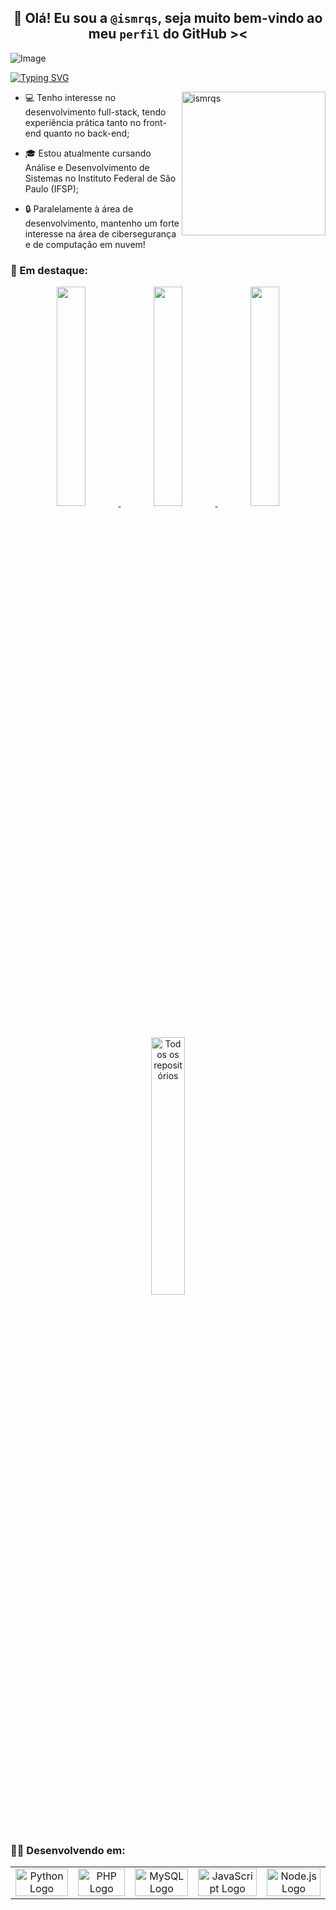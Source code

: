 ## <div align="center"> 👋 Olá! Eu sou a  `@ismrqs`, seja muito bem-vindo ao meu `perfil` do GitHub >< </div>

![Image](https://github.com/user-attachments/assets/8913fce3-a7b2-4359-b3bd-eec6ac421aa8)

<a href="https://git.io/typing-svg"><img src="https://readme-typing-svg.herokuapp.com?font=Fira+Code&size=16&pause=1000&color=B05DB1&width=435&separator=%3C&lines=SELECT+nome+FROM+dev+WHERE+nome+%3D+'Isabely';%3Cprint('Hello%2C+World!');%3Cecho+%22Hello%2C+World!%22;%3CSystem.out.println(%22Hello%2C+World!%22);%3Cconsole.log(%22Hello%2C+World!%22);" alt="Typing SVG" /></a>

<div>
  <img align="right" alt="ismrqs" width="230" height="230" src="https://github.com/user-attachments/assets/e1d69b52-878e-49ec-a9a5-843fc4b5e294">
  
- 💻 Tenho interesse no desenvolvimento full-stack, tendo experiência prática tanto no front-end quanto no back-end;
  
- 🎓 Estou atualmente cursando Análise e Desenvolvimento de Sistemas no Instituto Federal de São Paulo (IFSP);
  
- 🔒 Paralelamente à área de desenvolvimento, mantenho um forte interesse na área de cibersegurança e de computação em nuvem!
</div>


### 💜 Em destaque:

<div align="center">

<!-- Link para o repositório ProjetoMatrizTeatro -->
<a href="https://github.com/ismrqs/ProjetoMatrizTeatro">
    <picture>
        <img width="30%" src="https://denvercoder1-github-readme-stats.vercel.app/api/pin/?username=ismrqs&repo=ProjetoMatrizTeatro&theme=react&bg_color=69376a&title_color=ffffff&border_color=8E3A8F&icon_color=D9A3DA&show_icons=true">
    </picture>
</a>

<!-- Link para o repositório AppRestaurante -->
<a href="https://github.com/ismrqs/AppRestaurante">
    <picture>
        <img width="30%" src="https://denvercoder1-github-readme-stats.vercel.app/api/pin/?username=is13aug&repo=AppRestaurante&theme=react&bg_color=69376a&title_color=ffffff&border_color=8E3A8F&icon_color=D9A3DA&show_icons=true">
    </picture>
</a>

<!-- Link para o repositório MITimc -->
<a href="https://github.com/ismrqs/ProjetoHotelCheckOut">
    <picture>
        <img width="30%" src="https://denvercoder1-github-readme-stats.vercel.app/api/pin/?username=ismrqs&repo=ProjetoHotelCheckOut&theme=react&bg_color=69376a&title_color=ffffff&border_color=8E3A8F&icon_color=D9A3DA&show_icons=true">
    </picture>
</a>

<p align="center"><br>
    <a href="https://github.com/ismrqs?tab=repositories">
        <img width="32.5%" src="https://custom-icon-badges.demolab.com/badge/Clique%20Aqui%20para%20Ver%20Todos%20Os%20Meus%20Reposit%C3%B3rios-B05DB1?style=for-the-badge&logoColor=ffffff&logo=repo" alt="Todos os repositórios" title="Todos os repositórios">
    </a>
</p>

</div>

### 👩‍💻 Desenvolvendo em:

<table align="center">
    <tr>
        <td align="center">
            <a href="https://www.python.org/" target="_blank">
                <img style="width: 100%; max-width: 100px;" src="https://github.com/user-attachments/assets/f21effe1-0a8b-49b9-9c46-3be4cdbb486a" alt="Python Logo"/>
            </a>
        </td>
        <td align="center">
            <a href="https://www.php.net/" target="_blank">
                <img style="width: 100%; max-width: 100px;" src="https://github.com/user-attachments/assets/ac38dcc4-c399-4eec-9016-2176852fb138" alt="PHP Logo"/>
            </a>
        </td>
        <td align="center">
            <a href="https://www.mysql.com/" target="_blank">
                <img style="width: 100%; max-width: 100px;" src="https://github.com/user-attachments/assets/c3b42984-1066-4d16-b714-cebd38f6b44b" alt="MySQL Logo"/>
            </a>
        </td>
              </td>
        <td align="center">
            <a href="https://developer.mozilla.org/en-US/docs/Web/JavaScript" target="_blank">
                <img style="width: 100%; max-width: 100px;" src="https://github.com/user-attachments/assets/3815f1f0-7f56-4892-af6f-3880ce7b5d47" alt="JavaScript Logo"/>
            </a>
        </td>
        <td align="center">
            <a href="https://nodejs.org/" target="_blank">
                <img style="width: 100%; max-width: 100px;" src="https://github.com/user-attachments/assets/ade30ab4-d2a7-4e7d-bdca-e8ceeabcd47e" alt="Node.js Logo"/>
            </a>
    </tr>
</table>
